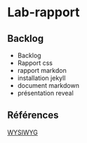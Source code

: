 # Lab-rapport 

## Backlog 

- Backlog
- Rapport css 
- rapport markdon 
- installation jekyll
- document markdown 
- présentation  reveal 



## Références 

[WYSIWYG](https://en.wikipedia.org/wiki/WYSIWYG)